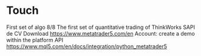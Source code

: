# Touch
First set of algo 8/8 
The first set of quantitative trading of ThinkWorks SAPI de CV
Download https://www.metatrader5.com/en
Account: create a demo within the platform
API https://www.mql5.com/en/docs/integration/python_metatrader5
